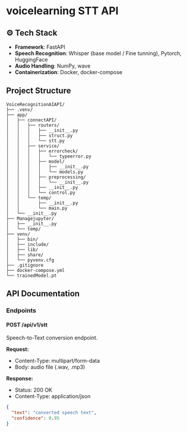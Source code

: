 # voicelearning STT API

## ⚙️ Tech Stack

- **Framework**: FastAPI
- **Speech Recognition**: Whisper (base model / Fine tunning), Pytorch, HuggingFace
- **Audio Handling**: NumPy, wave
- **Containerization**: Docker, docker-compose

## Project Structure
```
VoiceRecognitionAIAPI/
├── .venv/
├── app/
│   ├── connectAPI/
│   │   ├── routers/
│   │   │   ├── __init__.py
│   │   │   ├── struct.py
│   │   │   └── stt.py
│   │   ├── service/
│   │   │   ├── errorcheck/
│   │   │   │   └── typeerror.py
│   │   │   ├── model/
│   │   │   │   ├── __init__.py
│   │   │   │   └── models.py
│   │   │   ├── preprocessing/
│   │   │   │   └── __init__.py
│   │   │   ├── __init__.py
│   │   │   └── control.py
│   │   └── temp/
│   │       ├── __init__.py
│   │       └── main.py
│   └── __init__.py
├── Managejupyter/
│   ├── __init__.py
│   └── temp/
├── venv/
│   ├── bin/
│   ├── include/
│   ├── lib/
│   ├── share/
│   └── pyvenv.cfg
├── .gitignore
├── docker-compose.yml
└── trainedModel.pt
```

## API Documentation

### Endpoints

#### POST /api/v1/stt
Speech-to-Text conversion endpoint.

**Request:**
- Content-Type: multipart/form-data
- Body: audio file (.wav, .mp3)

**Response:**
- Status: 200 OK
- Content-Type: application/json
```json
{
  "text": "converted speech text",
  "confidence": 0.95
}
